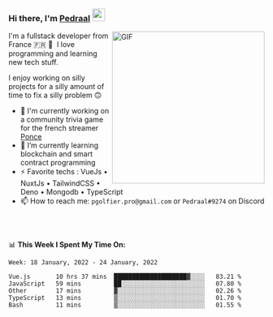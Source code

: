 ### Hi there, I'm <a href="https://pedraal.dev" target="_blank">Pedraal</a> <img src="https://media.giphy.com/media/hvRJCLFzcasrR4ia7z/giphy.gif" width="25px">
<img align="right" alt="GIF" src="https://pedraal.dev/avatar.png" width="300" height="300" />

I'm a fullstack developer from France 🇫🇷 🥖 &nbsp;I love programming and learning new
tech stuff.

I enjoy working on silly projects for a silly amount of time to fix a silly problem 🙃

- 🔭  I'm currently working on a community trivia game for the french streamer <a href="https://twitch.tv/ponce" target="_blank">Ponce</a>
- 🌱 I’m currently learning blockchain and smart contract programming
- ⚡ Favorite techs : VueJs &bull; NuxtJs &bull; TailwindCSS &bull; Deno &bull; Mongodb &bull; TypeScript
- 📫 How to reach me: `pgolfier.pro@gmail.com` or `Pedraal#9274` on Discord

<br>
<br>

📊 **This Week I Spent My Time On:**
<!--START_SECTION:waka-->
```text
Week: 18 January, 2022 - 24 January, 2022

Vue.js       10 hrs 37 mins  ████████████████████▓░░░░   83.21 % 
JavaScript   59 mins         ██░░░░░░░░░░░░░░░░░░░░░░░   07.80 % 
Other        17 mins         ▓░░░░░░░░░░░░░░░░░░░░░░░░   02.26 % 
TypeScript   13 mins         ▒░░░░░░░░░░░░░░░░░░░░░░░░   01.70 % 
Bash         11 mins         ▒░░░░░░░░░░░░░░░░░░░░░░░░   01.55 % 
```
<!--END_SECTION:waka-->
